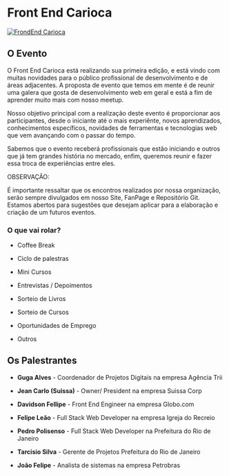 # Front End Carioca

[![FrondEnd Carioca](http://frontendcarioca.com.br/img/logotipo.png)](http://frontendcarioca.com.br)

## O Evento

O Front End Carioca está realizando sua primeira edição, e está vindo com muitas novidades para o público profissional de desenvolvimento e de áreas adjacentes. A proposta de evento que temos em mente é de reunir uma galera que gosta de desenvolvimento web em geral e está a fim de aprender muito mais com nosso meetup.

Nosso objetivo principal com a realização deste evento é proporcionar aos participantes, desde o iniciante até o mais experiênte, novos aprendizados, conhecimentos específicos, novidades de ferramentas e tecnologias web que vem avançando com o passar do tempo.

Sabemos que o evento receberá profissionais que estão iniciando e outros que já tem grandes história no mercado, enfim, queremos reunir e fazer essa troca de experiências entre eles. 


OBSERVAÇÃO: 

É importante ressaltar que os encontros realizados por nossa organização, serão sempre divulgados em nosso Site, FanPage e Repositório Git. Estamos abertos para sugestões que desejam aplicar para a elaboração e criação de um futuros eventos.

### O que vai rolar?

* Coffee Break

* Ciclo de palestras

* Mini Cursos

* Entrevistas / Depoimentos

* Sorteio de Livros

* Sorteio de Cursos

* Oportunidades de Emprego

* Outros


## Os Palestrantes

* <b>Guga Alves</b> - Coordenador de Projetos Digitais na empresa Agência Trii

* <b>Jean Carlo (Suissa)</b> - Owner/ President na empresa Suissa Corp
 
* <b>Davidson Fellipe</b> - Front End Engineer na empresa Globo.com

* <b>Felipe Leão</b> - Full Stack Web Developer na empresa Igreja do Recreio

* <b>Pedro Polisenso</b> - Full Stack Web Developer na Prefeitura do Rio de Janeiro 

* <b>Tarcisio Silva</b> - Gerente de Projetos Prefeitura do Rio de Janeiro

* <b>João Felipe</b> - Analista de sistemas na empresa Petrobras
